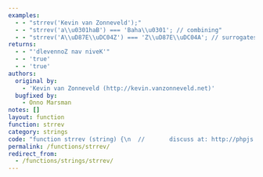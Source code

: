 ```yaml
---
examples:
  - - "strrev('Kevin van Zonneveld');"
  - - "strrev('a\\u0301haB') === 'Baha\\u0301'; // combining"
  - - "strrev('A\\uD87E\\uDC04Z') === 'Z\\uD87E\\uDC04A'; // surrogates"
returns:
  - - "'dlevennoZ nav niveK'"
  - - 'true'
  - - 'true'
authors:
  original by:
    - 'Kevin van Zonneveld (http://kevin.vanzonneveld.net)'
  bugfixed by:
    - Onno Marsman
notes: []
layout: function
function: strrev
category: strings
code: "function strrev (string) {\n  //       discuss at: http://phpjs.org/functions/strrev/\n  //      original by: Kevin van Zonneveld (http://kevin.vanzonneveld.net)\n  //      bugfixed by: Onno Marsman\n  // reimplemented by: Brett Zamir (http://brett-zamir.me)\n  //        example 1: strrev('Kevin van Zonneveld');\n  //        returns 1: 'dlevennoZ nav niveK'\n  //        example 2: strrev('a\\u0301haB') === 'Baha\\u0301'; // combining\n  //        returns 2: true\n  //        example 3: strrev('A\\uD87E\\uDC04Z') === 'Z\\uD87E\\uDC04A'; // surrogates\n  //        returns 3: true\n\n  string = string + ''\n\n  // Performance will be enhanced with the next two lines of code commented\n  //      out if you don't care about combining characters\n  // Keep Unicode combining characters together with the character preceding\n  //      them and which they are modifying (as in PHP 6)\n  // See http://unicode.org/reports/tr44/#Property_Table (Me+Mn)\n  // We also add the low surrogate range at the beginning here so it will be\n  //      maintained with its preceding high surrogate\n  var grapheme_extend =\n    /(.)([\\uDC00-\\uDFFF\\u0300-\\u036F\\u0483-\\u0489\\u0591-\\u05BD\\u05BF\\u05C1\\u05C2\\u05C4\\u05C5\\u05C7\\u0610-\\u061A\\u064B-\\u065E\\u0670\\u06D6-\\u06DC\\u06DE-\\u06E4\\u06E7\\u06E8\\u06EA-\\u06ED\\u0711\\u0730-\\u074A\\u07A6-\\u07B0\\u07EB-\\u07F3\\u0901-\\u0903\\u093C\\u093E-\\u094D\\u0951-\\u0954\\u0962\\u0963\\u0981-\\u0983\\u09BC\\u09BE-\\u09C4\\u09C7\\u09C8\\u09CB-\\u09CD\\u09D7\\u09E2\\u09E3\\u0A01-\\u0A03\\u0A3C\\u0A3E-\\u0A42\\u0A47\\u0A48\\u0A4B-\\u0A4D\\u0A51\\u0A70\\u0A71\\u0A75\\u0A81-\\u0A83\\u0ABC\\u0ABE-\\u0AC5\\u0AC7-\\u0AC9\\u0ACB-\\u0ACD\\u0AE2\\u0AE3\\u0B01-\\u0B03\\u0B3C\\u0B3E-\\u0B44\\u0B47\\u0B48\\u0B4B-\\u0B4D\\u0B56\\u0B57\\u0B62\\u0B63\\u0B82\\u0BBE-\\u0BC2\\u0BC6-\\u0BC8\\u0BCA-\\u0BCD\\u0BD7\\u0C01-\\u0C03\\u0C3E-\\u0C44\\u0C46-\\u0C48\\u0C4A-\\u0C4D\\u0C55\\u0C56\\u0C62\\u0C63\\u0C82\\u0C83\\u0CBC\\u0CBE-\\u0CC4\\u0CC6-\\u0CC8\\u0CCA-\\u0CCD\\u0CD5\\u0CD6\\u0CE2\\u0CE3\\u0D02\\u0D03\\u0D3E-\\u0D44\\u0D46-\\u0D48\\u0D4A-\\u0D4D\\u0D57\\u0D62\\u0D63\\u0D82\\u0D83\\u0DCA\\u0DCF-\\u0DD4\\u0DD6\\u0DD8-\\u0DDF\\u0DF2\\u0DF3\\u0E31\\u0E34-\\u0E3A\\u0E47-\\u0E4E\\u0EB1\\u0EB4-\\u0EB9\\u0EBB\\u0EBC\\u0EC8-\\u0ECD\\u0F18\\u0F19\\u0F35\\u0F37\\u0F39\\u0F3E\\u0F3F\\u0F71-\\u0F84\\u0F86\\u0F87\\u0F90-\\u0F97\\u0F99-\\u0FBC\\u0FC6\\u102B-\\u103E\\u1056-\\u1059\\u105E-\\u1060\\u1062-\\u1064\\u1067-\\u106D\\u1071-\\u1074\\u1082-\\u108D\\u108F\\u135F\\u1712-\\u1714\\u1732-\\u1734\\u1752\\u1753\\u1772\\u1773\\u17B6-\\u17D3\\u17DD\\u180B-\\u180D\\u18A9\\u1920-\\u192B\\u1930-\\u193B\\u19B0-\\u19C0\\u19C8\\u19C9\\u1A17-\\u1A1B\\u1B00-\\u1B04\\u1B34-\\u1B44\\u1B6B-\\u1B73\\u1B80-\\u1B82\\u1BA1-\\u1BAA\\u1C24-\\u1C37\\u1DC0-\\u1DE6\\u1DFE\\u1DFF\\u20D0-\\u20F0\\u2DE0-\\u2DFF\\u302A-\\u302F\\u3099\\u309A\\uA66F-\\uA672\\uA67C\\uA67D\\uA802\\uA806\\uA80B\\uA823-\\uA827\\uA880\\uA881\\uA8B4-\\uA8C4\\uA926-\\uA92D\\uA947-\\uA953\\uAA29-\\uAA36\\uAA43\\uAA4C\\uAA4D\\uFB1E\\uFE00-\\uFE0F\\uFE20-\\uFE26]+)/g\n  // Temporarily reverse\n  string = string.replace(grapheme_extend, '$2$1')\n  return string.split('')\n    .reverse()\n    .join('')\n}\n"
permalink: /functions/strrev/
redirect_from:
  - /functions/strings/strrev/
---
```


<!-- WARNING! This file is auto generated by `npm run web:inject`, do not edit by hand -->
